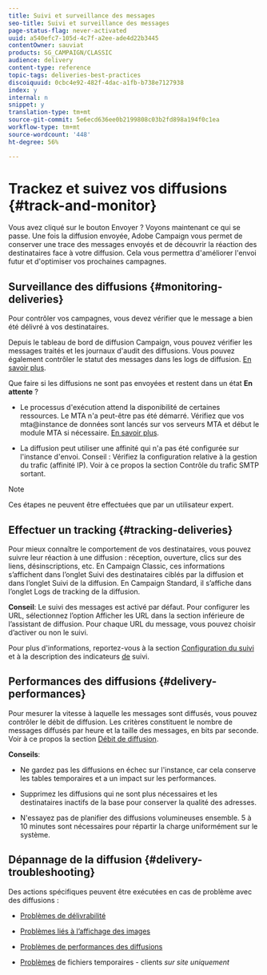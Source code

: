 ```yaml
---
title: Suivi et surveillance des messages
seo-title: Suivi et surveillance des messages
page-status-flag: never-activated
uuid: a540efc7-105d-4c7f-a2ee-ade4d22b3445
contentOwner: sauviat
products: SG_CAMPAIGN/CLASSIC
audience: delivery
content-type: reference
topic-tags: deliveries-best-practices
discoiquuid: 0cbc4e92-482f-4dac-a1fb-b738e7127938
index: y
internal: n
snippet: y
translation-type: tm+mt
source-git-commit: 5e6ecd636ee0b2199808c03b2fd898a194f0c1ea
workflow-type: tm+mt
source-wordcount: '448'
ht-degree: 56%

---
```



# Trackez et suivez vos diffusions {#track-and-monitor}

Vous avez cliqué sur le bouton Envoyer ? Voyons maintenant ce qui se passe. Une fois la diffusion envoyée, Adobe Campaign vous permet de conserver une trace des messages envoyés et de découvrir la réaction des destinataires face à votre diffusion. Cela vous permettra d&#39;améliorer l&#39;envoi futur et d&#39;optimiser vos prochaines campagnes.

## Surveillance des diffusions {#monitoring-deliveries}

Pour contrôler vos campagnes, vous devez vérifier que le message a bien été délivré à vos destinataires.

Depuis le tableau de bord de diffusion Campaign, vous pouvez vérifier les messages traités et les journaux d&#39;audit des diffusions.
Vous pouvez également contrôler le statut des messages dans les logs de diffusion. [En savoir plus](../../delivery/using/monitoring-a-delivery.md#delivery-dashboard).

Que faire si les diffusions ne sont pas envoyées et restent dans un état **En attente** ?

* Le processus d&#39;exécution attend la disponibilité de certaines ressources. Le MTA n&#39;a peut-être pas été démarré.
Vérifiez que vos mta@instance de données sont lancés sur vos serveurs MTA et début le module MTA si nécessaire. [En savoir plus](../../production/using/administration.md).

* La diffusion peut utiliser une affinité qui n&#39;a pas été configurée sur l&#39;instance d&#39;envoi.
Conseil : Vérifiez la configuration relative à la gestion du trafic (affinité IP). Voir à ce propos la section Contrôle du trafic SMTP sortant.

>[!NOTE]
>
>Ces étapes ne peuvent être effectuées que par un utilisateur expert.

## Effectuer un tracking {#tracking-deliveries}

Pour mieux connaître le comportement de vos destinataires, vous pouvez suivre leur réaction à une diffusion : réception, ouverture, clics sur des liens, désinscriptions, etc. En Campaign Classic, ces informations s’affichent dans l’onglet Suivi des destinataires ciblés par la diffusion et dans l’onglet Suivi de la diffusion. En Campaign Standard, il s’affiche dans l’onglet Logs de tracking de la diffusion.

**Conseil**: Le suivi des messages est activé par défaut. Pour configurer les URL, sélectionnez l’option Afficher les URL dans la section inférieure de l’assistant de diffusion. Pour chaque URL du message, vous pouvez choisir d’activer ou non le suivi.

Pour plus d&#39;informations, reportez-vous à la section [Configuration du suivi](../../delivery/using/how-to-configure-tracked-links.md) et à la description des indicateurs [de](../../reporting/using/delivery-reports.md#tracking-indicators) suivi.

## Performances des diffusions {#delivery-performances}

Pour mesurer la vitesse à laquelle les messages sont diffusés, vous pouvez contrôler le débit de diffusion. Les critères constituent le nombre de messages diffusés par heure et la taille des messages, en bits par seconde. Voir à ce propos la section [Débit de diffusion](../../reporting/using/global-reports.md#delivery-throughput).

**Conseils**:

* Ne gardez pas les diffusions en échec sur l&#39;instance, car cela conserve les tables temporaires et a un impact sur les performances.

* Supprimez les diffusions qui ne sont plus nécessaires et les destinataires inactifs de la base pour conserver la qualité des adresses.

* N&#39;essayez pas de planifier des diffusions volumineuses ensemble. 5 à 10 minutes sont nécessaires pour répartir la charge uniformément sur le système.

## Dépannage de la diffusion {#delivery-troubleshooting}

Des actions spécifiques peuvent être exécutées en cas de problème avec des diffusions :

* [Problèmes de délivrabilité](../../production/using/performance-and-throughput-issues.md#deliverability_issues)

* [Problèmes liés à l’affichage des images](../../production/using/image-display-issues.md)

* [Problèmes de performances des diffusions](../../delivery/using/monitoring-a-delivery.md#performance_issues)

* [Problèmes](../../production/using/temporary-files.md) de fichiers temporaires - clients *sur site uniquement*
